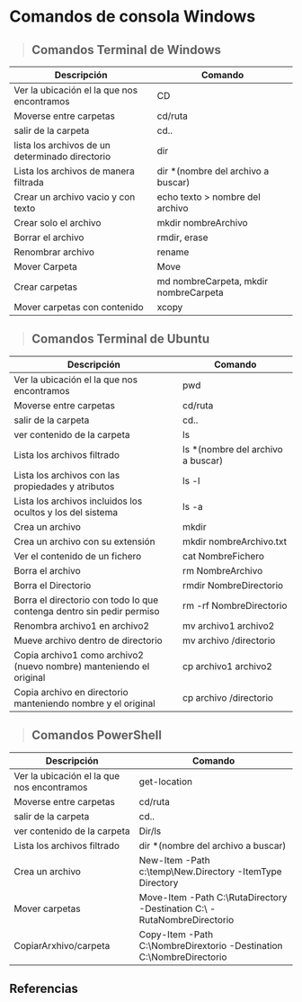 # Comandos de consola Windows

[Windows]:https://elandroidefeliz.com/comandos-cmd-comandos-dos-listado/

> ## **Comandos Terminal de Windows**

Descripción | Comando
----|-----
Ver la ubicación el la que nos encontramos | CD
Moverse entre carpetas| cd/ruta
salir de la carpeta | cd..
lista los archivos de un determinado directorio| dir
Lista los archivos de manera filtrada | dir *(nombre del archivo a buscar)
Crear un archivo vacio y con texto | echo texto > nombre del archivo
Crear solo el archivo | mkdir nombreArchivo 
Borrar el archivo| rmdir, erase
Renombrar archivo | rename
Mover Carpeta| Move
Crear carpetas| md nombreCarpeta, mkdir nombreCarpeta
Mover carpetas con contenido| xcopy




>## **Comandos Terminal de Ubuntu** ##

Descripción | Comando
----|-----
Ver la ubicación el la que nos encontramos | pwd
Moverse entre carpetas| cd/ruta
salir de la carpeta | cd..
ver contenido de la carpeta | ls
Lista los archivos filtrado | ls *(nombre del archivo a buscar)
Lista los archivos con las propiedades y atributos| ls -l
Lista los archivos incluidos los ocultos y los del sistema | ls -a
Crea un archivo | mkdir
Crea un archivo con su extensión | mkdir nombreArchivo.txt
Ver el contenido de un fichero | cat NombreFichero 
Borra el archivo| rm NombreArchivo
Borra el Directorio | rmdir NombreDirectorio
Borra el directorio con todo lo que contenga dentro sin pedir permiso| rm -rf NombreDirectorio
Renombra archivo1 en archivo2| mv archivo1 archivo2
Mueve archivo dentro de directorio| mv archivo /directorio
Copia archivo1 como archivo2 (nuevo nombre) manteniendo el original |cp archivo1 archivo2 
Copia archivo en directorio manteniendo nombre y el original |cp archivo /directorio 



>## **Comandos PowerShell** ##

Descripción | Comando
----|-----
Ver la ubicación el la que nos encontramos | get-location
Moverse entre carpetas| cd/ruta
salir de la carpeta | cd..
ver contenido de la carpeta | Dir/ls
Lista los archivos filtrado | dir *(nombre del archivo a buscar)
Crea un archivo | New-Item -Path c:\temp\New.Directory -ItemType Directory
Mover carpetas | Move-Item -Path C:\RutaDirectory -Destination C:\ -RutaNombreDirectorio
CopiarArxhivo/carpeta |	Copy-Item -Path C:\NombreDirextorio -Destination C:\NombreDirectorio


## **Referencias**
